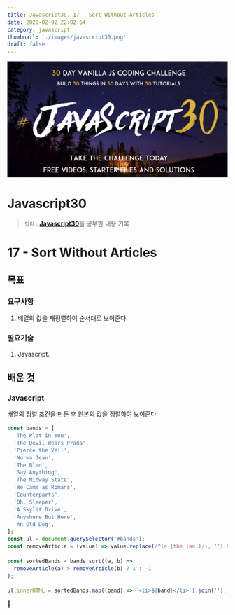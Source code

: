 ```yaml
---
title: Javascript30. 17 - Sort Without Articles
date: 2020-02-02 22:02:64
category: javascript
thumbnail: './images/javascript30.png'
draft: false
---
```


![](./images/javascript30.png)

# Javascript30

> `정리` : [**Javascript30**](https://javascript30.com)을 공부한 내용 기록

# 17 - Sort Without Articles

## 목표

### 요구사항

1. 배열의 값을 재정렬하여 순서대로 보여준다.

### 필요기술

1. Javascript.

## 배운 것

### Javascript

배열의 정렬 조건을 만든 후 원본의 값을 정렬하여 보여준다.

```js
const bands = [
  'The Plot in You',
  'The Devil Wears Prada',
  'Pierce the Veil',
  'Norma Jean',
  'The Bled',
  'Say Anything',
  'The Midway State',
  'We Came as Romans',
  'Counterparts',
  'Oh, Sleeper',
  'A Skylit Drive',
  'Anywhere But Here',
  'An Old Dog',
];
const ul = document.querySelector('#bands');
const removeArticle = (value) => value.replace(/^(a |the |an )/i, '').trim();

const sortedBands = bands.sort((a, b) =>
  removeArticle(a) > removeArticle(b) ? 1 : -1
);

ul.innerHTML = sortedBands.map((band) => `<li>${band}</li>`).join('');
```

👋
